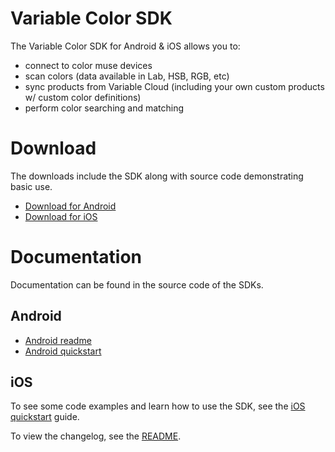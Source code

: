 # Variable Color SDK

The Variable Color SDK for Android & iOS allows you to:

- connect to color muse devices
- scan colors (data available in Lab, HSB, RGB, etc)
- sync products from Variable Cloud (including your own custom products w/ custom color definitions)
- perform color searching and matching

# Download

The downloads include the SDK along with source code demonstrating basic use.

- [Download for Android](/variablecolor/sdk/raw/master/downloads/variable-color-android-latest.zip)
- [Download for iOS](/raw/master/downloads/variable-color-ios-latest.zip)

# Documentation

Documentation can be found in the source code of the SDKs.

## Android

- [Android readme](docs/android-readme.md)
- [Android quickstart](docs/android-quickstart.md)

## iOS

To see some code examples and learn how to use the SDK, see the [iOS quickstart](docs/ios-quickstart.md) guide.

To view the changelog, see the [README](docs/ios-readme.md).
